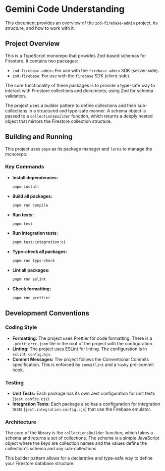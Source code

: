 # Gemini Code Understanding

This document provides an overview of the `zod-firebase-admin` project, its structure, and how to work with it.

## Project Overview

This is a TypeScript monorepo that provides Zod-based schemas for Firestore. It contains two packages:

-   `zod-firebase-admin`: For use with the `firebase-admin` SDK (server-side).
-   `zod-firebase`: For use with the `firebase` SDK (client-side).

The core functionality of these packages is to provide a type-safe way to interact with Firestore collections and documents, using Zod for schema validation.

The project uses a builder pattern to define collections and their sub-collections in a structured and type-safe manner. A schema object is passed to a `collectionsBuilder` function, which returns a deeply nested object that mirrors the Firestore collection structure.

## Building and Running

This project uses `pnpm` as its package manager and `lerna` to manage the monorepo.

### Key Commands

-   **Install dependencies:**
    ```bash
    pnpm install
    ```
-   **Build all packages:**
    ```bash
    pnpm run compile
    ```
-   **Run tests:**
    ```bash
    pnpm test
    ```
-   **Run integration tests:**
    ```bash
    pnpm test:integration:ci
    ```
-   **Type-check all packages:**
    ```bash
    pnpm run type-check
    ```
-   **Lint all packages:**
    ```bash
    pnpm run eslint
    ```
-   **Check formatting:**
    ```bash
    pnpm run prettier
    ```

## Development Conventions

### Coding Style

-   **Formatting:** The project uses Prettier for code formatting. There is a `.prettierrc.json` file in the root of the project with the configuration.
-   **Linting:** The project uses ESLint for linting. The configuration is in `eslint.config.mjs`.
-   **Commit Messages:** The project follows the Conventional Commits specification. This is enforced by `commitlint` and a `husky` pre-commit hook.

### Testing

-   **Unit Tests:** Each package has its own Jest configuration for unit tests (`jest.config.cjs`).
-   **Integration Tests:** Each package also has a configuration for integration tests (`jest.integration.config.cjs`) that use the Firebase emulator.

### Architecture

The core of the library is the `collectionsBuilder` function, which takes a schema and returns a set of collections. The schema is a simple JavaScript object where the keys are collection names and the values define the collection's schema and any sub-collections.

This builder pattern allows for a declarative and type-safe way to define your Firestore database structure.
